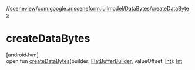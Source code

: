 //[sceneview](../../../index.md)/[com.google.ar.sceneform.lullmodel](../index.md)/[DataBytes](index.md)/[createDataBytes](create-data-bytes.md)

# createDataBytes

[androidJvm]\
open fun [createDataBytes](create-data-bytes.md)(builder: [FlatBufferBuilder](../../com.google.flatbuffers/-flat-buffer-builder/index.md), valueOffset: [Int](https://kotlinlang.org/api/latest/jvm/stdlib/kotlin/-int/index.html)): [Int](https://kotlinlang.org/api/latest/jvm/stdlib/kotlin/-int/index.html)
